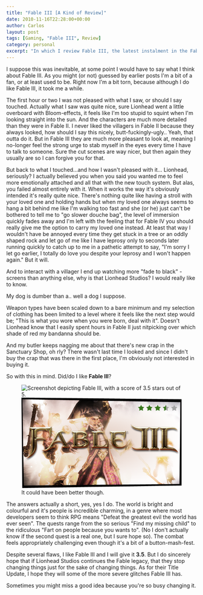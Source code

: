 ```yaml
---
title: "Fable III [A Kind of Review]"
date: 2010-11-16T22:28:00+00:00
author: Carlos
layout: post
tags: [Gaming, "Fable III", Review]
category: personal
excerpt: "In which I review Fable III, the latest instalment in the Fable series from Lionhead Studios."
---
```

I suppose this was inevitable, at some point I would have to say what I think about Fable III. As you might (or not) guessed by earlier posts I'm a bit of a fan, or at least used to be. Right now I'm a bit torn, because although I do like Fable III, it took me a while.

The first hour or two I was not pleased with what I saw, or should I say touched. Actually what I saw was quite nice, sure Lionhead went a little overboard with Bloom-effects, it feels like I'm too stupid to squint when I'm looking straight into the sun. And the characters are much more detailed than they were in Fable II. I never liked the villagers in Fable II because they always looked, how should I say this nicely, butt-fuckingly-ugly.. Yeah, that outta do it. But in Fable III they are much more pleasant to look at, meaning I no-longer feel the strong urge to stab myself in the eyes every time I have to talk to someone. Sure the cut scenes are way nicer, but then again they usually are so I can forgive you for that.

But back to what I touched...and how I wasn't pleased with it... Lionhead, seriously? I actually believed you when you said you wanted me to feel more emotionally attached and all that with the new touch system. But alas, you failed almost entirely with it. When it works the way it's obviously intended it's really quite nice. There's nothing quite like having a stroll with your loved one and holding hands but when my loved one always seems to hang a bit behind me like I'm walking too fast and she (or he) just can't be bothered to tell me to "go slower douche bag", the level of immersion quickly fades away and I'm left with the feeling that for Fable IV you should really give me the option to carry my loved one instead. At least that way I wouldn't have be annoyed every time they get stuck in a tree or an oddly shaped rock and let go of me like I have leprosy only to seconds later running quickly to catch up to me in a pathetic attempt to say, "I'm sorry I let go earlier, I totally do love you despite your leprosy and I won't happen again." But it will.

And to interact with a villager I end up watching more "fade to black" -screens than anything else, why is that Lionhead Studios? I would really like to know.

My dog is dumber than a.. well a dog I suppose.

Weapon types have been scaled down to a bare minimum and my selection of clothing has been limited to a level where it feels like the next step would be; "This is what you wore when you were born, deal with it". Doesn't Lionhead know that I easily spent hours in Fable II just nitpicking over which shade of red my bandanna should be.

And my butler keeps nagging me about that there's new crap in the Sanctuary Shop, oh rly? There wasn't last time I looked and since I didn't buy the crap that was there in the first place, I'm obviously not interested in buying it.

So with this in mind. Did/do I like **Fable III**?

<figure>
  <img class="js-lazy-load" data-original="/assets/posts/2010/11/fable.png" alt="Screenshot depicting Fable III, with a score of 3.5  stars out of 5.">
  <noscript>
    <img src="/assets/posts/2010/11/fable.png" alt="Screenshot depicting Fable III, with a score of 3.5 stars out of 5.">
  </noscript>
  <figcaption>It could have been better though.</figcaption>
</figure>

The answers actually a short, yes, yes I do. The world is bright and colourful and it's people is incredible charming, in a genre where most developers seem to think RPG means "Defeat the greatest evil the world has ever seen". The quests range from the so serious "Find my missing child" to the ridiculous "Fart on people because you wants to". (No I don't actually know if the second quest is a real one, but I sure hope so). The combat feels appropriately challenging even though it's a bit of a button-mash-fest.

Despite several flaws, I like Fable III and I will give it **3.5**. But I do sincerely hope that if Lionhead Studios continues the Fable legacy, that they stop changing things just for the sake of changing things. As for their Title Update, I hope they will some of the more severe glitches Fable III has.

Sometimes you might miss a good idea because you're so busy changing it.